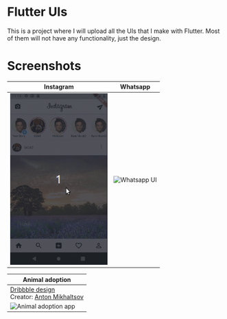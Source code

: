 # Flutter UIs
This is a project where I will upload all the UIs that I make with Flutter. Most of them will not have any functionality, just the design.

# Screenshots
| Instagram | Whatsapp |
| ------------------ | - |
| <img src="./screenshots/instagram_ui.gif" height="400" alt="Instagram UI"/>  | <img src="./screenshots/whatsapp_ui.gif" height="400" alt="Whatsapp UI"/>  |

| Animal adoption |
| - |
| [Dribbble design](https://dribbble.com/shots/5965512-Pets-Adoption)<br>Creator: [Anton Mikhaltsov](https://dribbble.com/mikhaltsov23) |
| ![Animal adoption app](https://j.gifs.com/NL9BXv.gif)|
